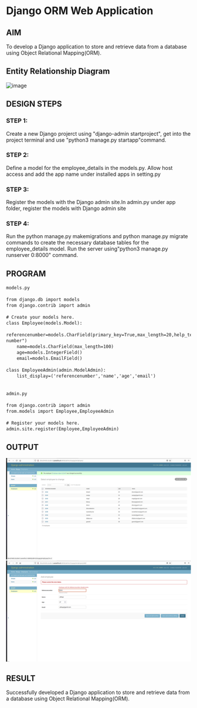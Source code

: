 # Django ORM Web Application

## AIM
To develop a Django application to store and retrieve data from a database using Object Relational Mapping(ORM).

## Entity Relationship Diagram

![image](images/erdiagram.png)

## DESIGN STEPS

### STEP 1:

Create a new Django projerct using "django-admin startproject", get into the project
terminal and use "python3 manage.py startapp"command.
### STEP 2:

Define a model for the employee_details in the models.py. Allow host access and add the app name under installed apps in setting.py

### STEP 3:

Register the models with the Django admin site.In admin.py under app folder, register the models with Django admin site

### STEP 4:

Run the python manage.py makemigrations and python manage.py migrate commands to create the necessary database tables for the employee_details model. Run the server using"python3 manage.py runserver 0:8000" command.


## PROGRAM
```
models.py

from django.db import models
from django.contrib import admin

# Create your models here.
class Employee(models.Model):
    referencenumber=models.CharField(primary_key=True,max_length=20,help_text="reference number")
    name=models.CharField(max_length=100)
    age=models.IntegerField()
    email=models.EmailField()

class EmployeeAdmin(admin.ModelAdmin):
    list_display=('referencenumber','name','age','email')


admin.py

from django.contrib import admin
from.models import Employee,EmployeeAdmin

# Register your models here.
admin.site.register(Employee,EmployeeAdmin)
```

## OUTPUT

![images](images/employeetable.png)
![images](images/primarykey.png)


## RESULT

Successfully developed a Django application to store and retrieve data from a database using Object Relational Mapping(ORM).